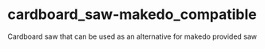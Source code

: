# cardboard_saw-makedo_compatible
 Cardboard saw that can be used as an alternative for makedo provided saw
